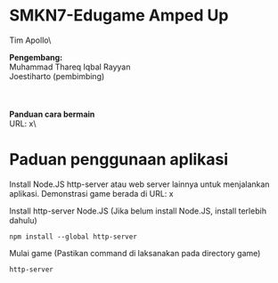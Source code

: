 # SMKN7-Edugame Amped Up
Tim Apollo\

**Pengembang:**\
Muhammad Thareq Iqbal Rayyan\
Joestiharto (pembimbing)\
\
\
\
**Panduan cara bermain**\
URL: x\

# Paduan penggunaan aplikasi
Install Node.JS http-server atau web server lainnya untuk menjalankan aplikasi. 
Demonstrasi game berada di URL: x

Install http-server Node.JS (Jika belum install Node.JS, install terlebih dahulu)
```
npm install --global http-server
```

Mulai game (Pastikan command di laksanakan pada directory game)
```
http-server 
```

